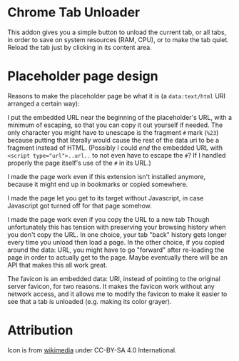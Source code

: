 
Chrome Tab Unloader
===

This addon gives you a simple button to unload the current
tab, or all tabs, in order to save on system resources
(RAM, CPU), or to make the tab quiet.  Reload the tab
just by clicking in its content area.

Placeholder page design
===

Reasons to make the placeholder page be what it is (a `data:text/html`
URI arranged a certain way):

I put the embedded URL near the beginning of the placeholder's URL,
with a minimum of escaping, so that you can copy it out yourself
if needed.  The only character you might have to unescape is the
fragment `#` mark (`%23`) because putting that literally would
cause the rest of the data uri to be a fragment instead of HTML.
(Possibly I could *end* the embedded URL with
`<script type="url">..url..` to not even have to escape the `#`?
If I handled properly the page itself's use of the `#` in its URL.)

I made the page work even if this extension isn't installed
anymore, because it might end up in bookmarks or copied somewhere.

I made the page let you get to its target without Javascript, in
case Javascript got turned off for that page somehow.

I made the page work even if you copy the URL to a new tab
Though unfortunately this has tension with preserving your browsing
history when you don't copy the URL.  In one choice, your
tab "back" history gets longer every time you unload then load
a page.  In the other choice, if you copied around the data: URL,
you might have to go "forward" after re-loading the page
in order to actually get to the page.  Maybe eventually
there will be an API that makes this all work great.

The favicon is an embedded data: URI, instead of pointing to the original
server favicon, for two reasons.  It makes the favicon work without
any network access, and it allows me to modify the favicon to make
it easier to see that a tab is unloaded (e.g. making its color grayer).

Attribution
===

Icon is from [wikimedia](https://commons.wikimedia.org/wiki/File:Clothes_hanger_icon_3.svg)
under CC-BY-SA 4.0 International.

